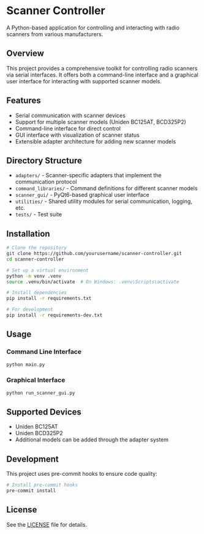# Scanner Controller

A Python-based application for controlling and interacting with radio scanners from various manufacturers.

## Overview

This project provides a comprehensive toolkit for controlling radio scanners via serial interfaces. It offers both a command-line interface and a graphical user interface for interacting with supported scanner models.

## Features

- Serial communication with scanner devices
- Support for multiple scanner models (Uniden BC125AT, BCD325P2)
- Command-line interface for direct control
- GUI interface with visualization of scanner status
- Extensible adapter architecture for adding new scanner models

## Directory Structure

- `adapters/` - Scanner-specific adapters that implement the communication protocol
- `command_libraries/` - Command definitions for different scanner models
- `scanner_gui/` - PyQt6-based graphical user interface
- `utilities/` - Shared utility modules for serial communication, logging, etc.
- `tests/` - Test suite

## Installation

```bash
# Clone the repository
git clone https://github.com/yourusername/scanner-controller.git
cd scanner-controller

# Set up a virtual environment
python -m venv .venv
source .venv/bin/activate  # On Windows: .venv\Scripts\activate

# Install dependencies
pip install -r requirements.txt

# For development
pip install -r requirements-dev.txt
```

## Usage

### Command Line Interface

```bash
python main.py
```

### Graphical Interface

```bash
python run_scanner_gui.py
```

## Supported Devices

- Uniden BC125AT
- Uniden BCD325P2
- Additional models can be added through the adapter system

## Development

This project uses pre-commit hooks to ensure code quality:

```bash
# Install pre-commit hooks
pre-commit install
```

## License

See the [LICENSE](LICENSE) file for details.

